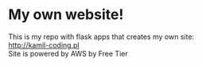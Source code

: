 # My own website!

This is my repo with flask apps that creates my own site:  
http://kamil-coding.pl  
Site is powered by AWS by Free Tier
